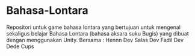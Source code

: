 # Bahasa-Lontara
Repositori untuk game bahasa lontara yang bertujuan untuk mengenal sekaligus belajar Bahasa Lontara (bahasa aksara suku Bugis) yang dibuat dengan menggunakan Unity.
Bersama : Hennn Dev
          Salas Dev
          Fadil Dev
          Dede Cups
